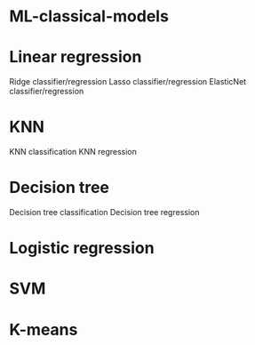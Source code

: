 # ML-classical-models


# Linear regression
Ridge classifier/regression
Lasso classifier/regression
ElasticNet classifier/regression

# KNN
KNN classification
KNN regression

# Decision tree
Decision tree classification
Decision tree regression

# Logistic regression

# SVM

# K-means



